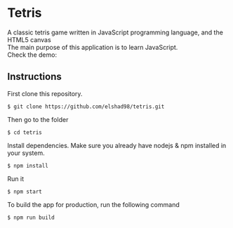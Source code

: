 # Tetris
  
A classic tetris game written in JavaScript programming language, and the HTML5 canvas       
The main purpose of this application is to learn JavaScript.     
Check the demo:     

## Instructions

First clone this repository.    
```
$ git clone https://github.com/elshad98/tetris.git
```  
Then go to the folder
```
$ cd tetris
```
Install dependencies. Make sure you already have nodejs & npm installed in your system.  
```
$ npm install
```  
Run it
```
$ npm start
```  
To build the app for production, run the following command  
```
$ npm run build
```  
